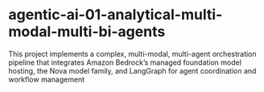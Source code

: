 # agentic-ai-01-analytical-multi-modal-multi-bi-agents
This project implements a complex, multi-modal, multi-agent orchestration pipeline that integrates Amazon Bedrock’s managed foundation model hosting, the Nova model family, and LangGraph for agent coordination and workflow management
